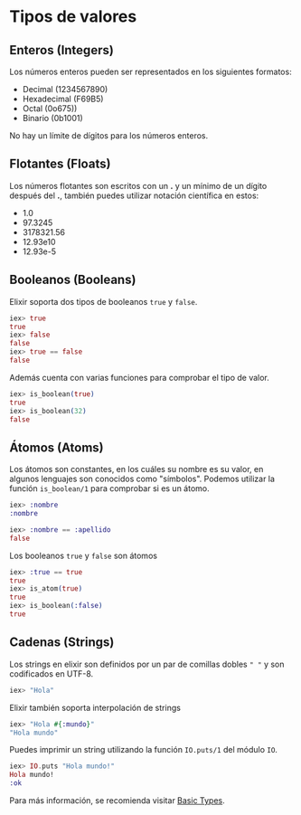 # Tipos de valores

## Enteros (Integers)

Los números enteros pueden ser representados en los siguientes formatos:

- Decimal (1234567890)
- Hexadecimal (F69B5)
- Octal (0o675))
- Binario (0b1001)

No hay un límite de dígitos para los números enteros.

## Flotantes (Floats)

Los números flotantes son escritos con un **.** y un mínimo de un dígito después del **.**, también puedes utilizar notación científica en estos:

- 1.0
- 97.3245
- 3178321.56
- 12.93e10
- 12.93e-5

## Booleanos (Booleans)

Elixir soporta dos tipos de booleanos `true` y `false`.

```elixir
iex> true
true
iex> false
false
iex> true == false
false
```

Además cuenta con varias funciones para comprobar el tipo de valor.

```elixir
iex> is_boolean(true)
true
iex> is_boolean(32)
false
```

## Átomos (Atoms)

Los átomos son constantes, en los cuáles su nombre es su valor, en algunos lenguajes son conocidos como "símbolos". Podemos utilizar la función `is_boolean/1` para comprobar si es un átomo.

```elixir
iex> :nombre
:nombre
```

```elixir
iex> :nombre == :apellido
false
```

Los booleanos `true` y `false` son átomos

```elixir
iex> :true == true
true
iex> is_atom(true)
true
iex> is_boolean(:false)
true
```

## Cadenas (Strings)

Los strings en elixir son definidos por un par de comillas dobles `" "` y son codificados en UTF-8.

```elixir
iex> "Hola"
```

Elixir también soporta interpolación de strings

```elixir
iex> "Hola #{:mundo}"
"Hola mundo"
```

Puedes imprimir un string utilizando la función `IO.puts/1` del módulo `IO`.

```elixir
iex> IO.puts "Hola mundo!"
Hola mundo!
:ok
```

Para más información, se recomienda visitar [Basic Types](http://elixir-lang.org/getting-started/basic-types.html).
